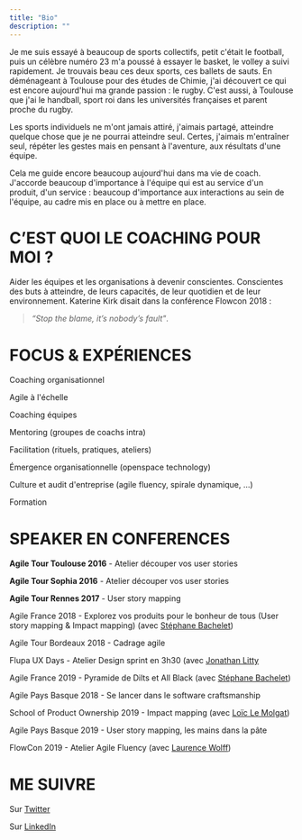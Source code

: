 ```yaml
---
title: "Bio"
description: ""
---
```


Je me suis essayé à beaucoup de sports collectifs, petit c'était le football, puis un célèbre numéro 23 m'a poussé à essayer le basket, le volley a suivi rapidement. Je trouvais beau ces deux sports, ces ballets de sauts. En déménageant à Toulouse pour des études de Chimie, j'ai découvert ce qui est encore aujourd'hui ma grande passion : le rugby. C'est aussi, à Toulouse que j'ai le handball, sport roi dans les universités françaises et parent proche du rugby.

Les sports individuels ne m'ont jamais attiré, j'aimais partagé, atteindre quelque chose que je ne pourrai atteindre seul. Certes, j'aimais m'entraîner seul, répéter les gestes mais en pensant à l'aventure, aux résultats d'une équipe.

Cela me guide encore beaucoup aujourd'hui dans ma vie de coach. J'accorde beaucoup d'importance à l'équipe qui est au service d'un produit, d'un service : beaucoup d'importance aux interactions au sein de l'équipe, au cadre mis en place ou à mettre en place.



# C’EST QUOI LE COACHING POUR MOI ?
Aider les équipes et les organisations à devenir conscientes. Conscientes des buts à atteindre, de leurs capacités, de leur quotidien et de leur environnement. Katerine Kirk disait dans la conférence Flowcon 2018 : 

> *“Stop the blame, it’s nobody’s fault"*.



# FOCUS & EXPÉRIENCES
Coaching organisationnel

Agile à l'échelle

Coaching équipes 

Mentoring (groupes de coachs intra) 

Facilitation (rituels, pratiques, ateliers) 

Émergence organisationnelle (openspace technology) 

Culture et audit d'entreprise (agile fluency, spirale dynamique, ...) 

Formation




# SPEAKER EN CONFERENCES

**Agile Tour Toulouse 2016** - Atelier découper vos user stories

**Agile Tour Sophia 2016** - Atelier découper vos user stories

**Agile Tour Rennes 2017** - User story mapping

Agile France 2018 - Explorez vos produits pour le bonheur de tous (User story mapping & Impact mapping) (avec [Stéphane Bachelet](https://www.linkedin.com/in/stephanebachelet/))

Agile Tour Bordeaux 2018 - Cadrage agile

Flupa UX Days - Atelier Design sprint en 3h30 (avec [Jonathan Litty](https://www.linkedin.com/in/jlitty/)

Agile France 2019 - Pyramide de Dilts et All Black (avec [Stéphane Bachelet](https://www.linkedin.com/in/stephanebachelet/))

Agile Pays Basque 2018 - Se lancer dans le software craftsmanship

School of Product Ownership 2019 - Impact mapping (avec [Loïc Le Molgat](https://www.linkedin.com/in/loiclemolgat/))

Agile Pays Basque 2019 - User story mapping, les mains dans la pâte

FlowCon 2019 - Atelier Agile Fluency (avec [Laurence Wolff](https://www.linkedin.com/in/laurence-wolff-524a261b/))


# ME SUIVRE

Sur [Twitter](https://twitter.com/Nils_Back)

Sur [LinkedIn](https://www.linkedin.com/in/nilslesieur/)

